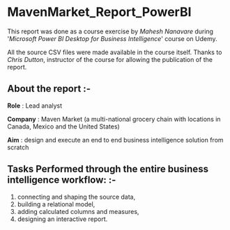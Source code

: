 # MavenMarket_Report_PowerBI

This report was done as a course exercise by *Mahesh Nanavare* during '*Microsoft Power BI Desktop for Business Intelligence*' course on Udemy.

All the source CSV files were made available in the course itself. Thanks to *Chris Dutton*, instructor of the course for allowing the publication of the report.

## About the report :-

**Role** : Lead analyst

**Company** : Maven Market (a multi-national grocery chain with locations in Canada, Mexico and the United States)

**Aim** : design and execute an end to end business intelligence solution from scratch

## Tasks Performed through the entire business intelligence workflow: :-

1) connecting and shaping the source data, 
2) building a relational model, 
3) adding calculated columns and measures, 
4) designing an interactive report.

